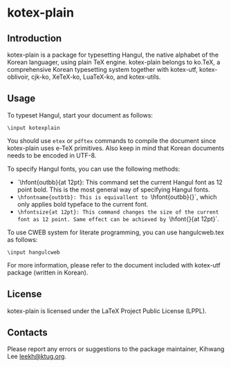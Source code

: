kotex-plain
===========

Introduction
------------

kotex-plain is a package for typesetting Hangul, the native 
alphabet of the Korean languager, using plain TeX engine.
kotex-plain belongs to ko.TeX, a comprehensive Korean typesetting 
system together with kotex-utf, kotex-oblivoir, cjk-ko, XeTeX-ko, 
LuaTeX-ko, and kotex-utils.

Usage
-----

To typeset Hangul, start your document as follows:

    \input kotexplain

You should use `etex` or `pdftex` commands to compile the document
since kotex-plain uses e-TeX primitives. Also keep in mind that 
Korean documents needs to be encoded in UTF-8.

To specify Hangul fonts, you can use the following methods:

* `\hfont{outbb}{at 12pt}: This command set the current Hangul font
as 12 point bold.  This is the most general way of specifying
Hangul fonts.
* `\hfontname{outbtb}: This is equivallent to `\hfont{outbb}{}`, which
only applies bold typeface to the current font.
* `\hfontsize{at 12pt}: This command changes the size of the current
font as 12 point. Same effect can be achieved by `\hfont{}{at 12pt}`.

To use CWEB system for literate programming, you can use hangulcweb.tex
as follows:

    \input hangulcweb


For more information, please refer to the document included with
kotex-utf package (written in Korean).

License
-------

kotex-plain is licensed under the LaTeX Project Public
License (LPPL).

Contacts
--------

Please report any errors or suggestions to the package maintainer,
Kihwang Lee <leekh@ktug.org>.


